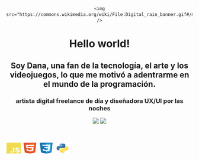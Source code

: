 
<div id="header" align="center">
  
    <img src="https://commons.wikimedia.org/wiki/File:Digital_rain_banner.gif#/media/File:Digital_rain_banner.gif" />
  <h1 align="center">Hello world!</h1>
  <h2 align="center">Soy Dana, una fan de la tecnología, el arte y los videojuegos, lo que me motivó a adentrarme en el mundo de la programación.</h2>
  <h3 align="center">artista digital freelance de día y diseñadora UX/UI por las noches</h3>
  
</div>
  
<div id="badges" align="center"> 
  
  <a href = "mail:danaagustinavitale@gmail.com"><img src="https://img.shields.io/badge/-Gmail-%23333?style=for-the-badge&logo=gmail&logoColor=white" target="_blank"></a>
  <a href="https://www.linkedin.com/in/danaav/" target="_blank"><img src="https://img.shields.io/badge/-LinkedIn-%230077B5?style=for-the-badge&logo=linkedin&logoColor=white" target="_blank"></a>  
  
</div>

<div align="center">
  <img src="" />
</div>

<div style="display:inline_block"><br>
  
  <img align="center" alt="Rafa-Js" height="30" width="40" src="https://raw.githubusercontent.com/devicons/devicon/master/icons/javascript/javascript-plain.svg">
  <img align="center" alt="Rafa-HTML" height="30" width="40" src="https://raw.githubusercontent.com/devicons/devicon/master/icons/html5/html5-original.svg">
  <img align="center" alt="Rafa-CSS" height="30" width="40" src="https://raw.githubusercontent.com/devicons/devicon/master/icons/css3/css3-original.svg">
  <img align="center" alt="Rafa-Python" height="30" width="40" src="https://raw.githubusercontent.com/devicons/devicon/master/icons/python/python-original.svg">
  
 </div>
  

